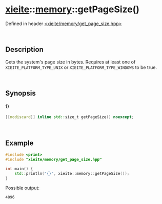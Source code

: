 # [xieite](../../xieite.md)\:\:[memory](../../memory.md)\:\:getPageSize\(\)
Defined in header [<xieite/memory/get_page_size.hpp>](../../../include/xieite/memory/get_page_size.hpp)

&nbsp;

## Description
Gets the system's page size in bytes. Requires at least one of `XIEITE_PLATFORM_TYPE_UNIX` or `XIEITE_PLATFORM_TYPE_WINDOWS` to be true.

&nbsp;

## Synopsis
#### 1)
```cpp
[[nodiscard]] inline std::size_t getPageSize() noexcept;
```

&nbsp;

## Example
```cpp
#include <print>
#include "xieite/memory/get_page_size.hpp"

int main() {
    std::println("{}", xieite::memory::getPageSize());
}
```
Possible output:
```
4096
```
